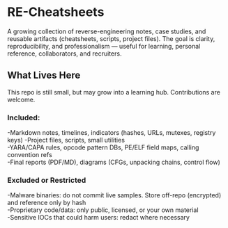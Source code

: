 # RE-Cheatsheets

A growing collection of reverse-engineering notes, case studies, and reusable artifacts (cheatsheets, scripts, project files).
The goal is clarity, reproducibility, and professionalism — useful for learning, personal reference, collaborators, and recruiters.

## What Lives Here

This repo is still small, but may grow into a learning hub. Contributions are welcome.

### Included:

-Markdown notes, timelines, indicators (hashes, URLs, mutexes, registry keys)
-Project files, scripts, small utilities  
-YARA/CAPA rules, opcode pattern DBs, PE/ELF field maps, calling convention refs  
-Final reports (PDF/MD), diagrams (CFGs, unpacking chains, control flow)  

### Excluded or Restricted

-Malware binaries: do not commit live samples. Store off-repo (encrypted) and reference only by hash  
-Proprietary code/data: only public, licensed, or your own material  
-Sensitive IOCs that could harm users: redact where necessary  
